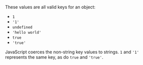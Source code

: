 These values are all valid keys for an object:
- `1`
- `'1'`
- `undefined`
- `'hello world'`
- `true`
- `'true'`

JavaScript coerces the non-string key values to strings. `1` and `'1'` represents the same key, as do `true` and `'true'`.
